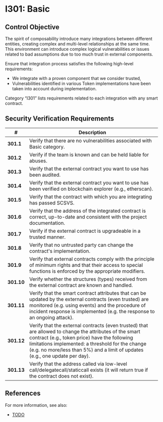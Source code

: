 # I301: Basic

## Control Objective

The spirit of composability introduce many integrations between different entities, creating complex and multi-level relationships at the same time. This environment can introduce complex logical vulnerabilities or issues related to bad assumptions due to too much trust in external components.

Ensure that integration process satisfies the following high-level requirements:
* We integrate with a proven component that we consider trusted,
* Vulnerabilities identified in various Token implementations have been taken into account during implementation.

Category “I301” lists requirements related to each integration with any smart contract.

## Security Verification Requirements

| # | Description |
| --- | --- |
| **301.1** | Verify that there are no vulnerabilities associated with Basic category. |
| **301.2** | Verify if the team is known and can be held liable for abuses. |
| **301.3** | Verify that the external contract you want to use has been audited. |
| **301.4** | Verify that the external contract you want to use has been verified on blockchain explorer (e.g., etherscan).  |
| **301.5** | Verify that the contract with which you are integrating has passed SCSVS. |
| **301.6** | Verify that the address of the integrated contract is correct, up-to-date and consistent with the project documentation. |
| **301.7** | Verify if the external contract is upgradeable in a trusted manner. |
| **301.8** | Verify that no untrusted party can change the contract's implementation. |
| **301.9** | Verify that external contracts comply with the principle of minimum rights and that their access to special functions is enforced by the appropriate modifiers. |
| **301.10** | Verify whether the structures (types) received from the external contract are known and handled. |
| **301.11** | Verify that the smart contract attributes that can be updated by the external contracts (even trusted) are monitored (e.g. using events) and the procedure of incident response is implemented (e.g. the response to an ongoing attack). |
| **301.12** | Verify that the external contracts (even trusted) that are allowed to change the attributes of the smart contract (e.g., token price) have the following limitations implemented: a threshold for the change (e.g. no more/less than 5%) and a limit of updates (e.g., one update per day). |
| **301.13** | Verify that the address called via low-level call/delegatecall/staticcall exists (it will return true if the contract does not exist). |

## References

For more information, see also:

* [TODO](https://securing.biz/)
